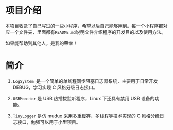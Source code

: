 # 项目介绍

本项目收录了自己写过的一些小程序，希望以后自己能够用到。每一个小程序都对应一个文件夹，里面都有`README.md`说明文件介绍程序的开发目的以及使用方法。

如果能帮助到其他人，是我的荣幸！

# 简介

1. `LogSystem `是一个简单的单线程同步阻塞日志器系统，主要用于日常开发 DEBUG，学习实现 C 风格分级日志接口。
2. `USBMonitor` 是 USB 热插拔监听程序，Linux 下还具有禁用 USB 设备的功能。

3. `TinyLogger` 是仿 muduo 采用多重缓存、多线程等技术实现的 C 风格分级日志接口，勉强可以用于小型项目。
